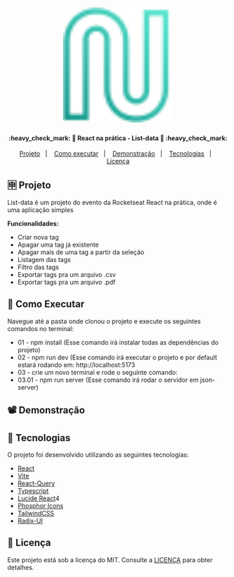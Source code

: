 <h1 align="center">
    <img alt="React na Prática Logo" title="#ReactNaPratica" src=".github/logo.svg" width="250px" />
</h1>

<h4 align="center"> 
	:heavy_check_mark: 🚀 React na prática - List-data 🚀 :heavy_check_mark:
</h4>

<p align="center">
  <a href="#-projeto">Projeto</a>&nbsp;&nbsp;&nbsp;|&nbsp;&nbsp;&nbsp;
  <a href="#-como-executar">Como executar</a>&nbsp;&nbsp;&nbsp;|&nbsp;&nbsp;&nbsp;
  <a href="#%EF%B8%8F-demonstração">Demonstração</a>&nbsp;&nbsp;&nbsp;|&nbsp;&nbsp;&nbsp;
  <a href="#-tecnologias">Tecnologias</a>&nbsp;&nbsp;&nbsp;|&nbsp;&nbsp;&nbsp;
  <a href="#memo-licença">Licença</a>
</p>

## 🈸 Projeto

List-data é um projeto do evento da Rocketseat React na prática, onde é uma aplicação simples 

<b>Funcionalidades:</b>
- Criar nova tag
- Apagar uma tag já existente
- Apagar mais de uma tag a partir da seleção
- Listagem das tags
- Filtro das tags
- Exportar tags pra um arquivo .csv
- Exportar tags pra um arquivo .pdf

## 🔧 Como Executar
Navegue até a pasta onde clonou o projeto e execute os seguintes comandos no terminal:
- 01 - npm install (Esse comando irá instalar todas as dependências do projeto)
- 02 - npm run dev (Esse comando irá executar o projeto e por default estará rodando em: http://localhost:5173
- 03 - crie um novo terminal e rode o seguinte comando:
- 03.01 - npm run server (Esse comando irá rodar o servidor em json-server)

## 📽️ Demonstração


## 🚀 Tecnologias

O projeto foi desenvolvido utilizando as seguintes tecnologias:

- [React](https://reactjs.org)
- [Vite](https://vitejs.dev)
- [React-Query](https://tanstack.com)
- [Typescript](https://www.typescriptlang.org)
- [Lucide React](https://lucide.dev/guide/packages/lucide-react)4
- [Phosphor Icons](https://phosphoricons.com)
- [TailwindCSS](https://tailwindcss.com)
- [Radix-UI](https://www.radix-ui.com)

## :memo: Licença
Este projeto está sob a licença do MIT. Consulte a [LICENÇA](LICENSE) para obter detalhes.
